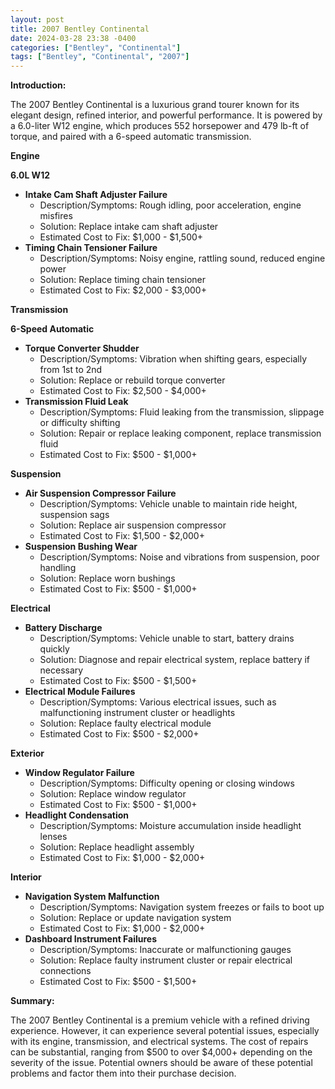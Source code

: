 ```yaml
---
layout: post
title: 2007 Bentley Continental
date: 2024-03-28 23:38 -0400
categories: ["Bentley", "Continental"]
tags: ["Bentley", "Continental", "2007"]
---
```

**Introduction:**

The 2007 Bentley Continental is a luxurious grand tourer known for its elegant design, refined interior, and powerful performance. It is powered by a 6.0-liter W12 engine, which produces 552 horsepower and 479 lb-ft of torque, and paired with a 6-speed automatic transmission.

**Engine**

**6.0L W12**

* **Intake Cam Shaft Adjuster Failure**
    * Description/Symptoms: Rough idling, poor acceleration, engine misfires
    * Solution: Replace intake cam shaft adjuster
    * Estimated Cost to Fix: $1,000 - $1,500+
* **Timing Chain Tensioner Failure**
    * Description/Symptoms: Noisy engine, rattling sound, reduced engine power
    * Solution: Replace timing chain tensioner
    * Estimated Cost to Fix: $2,000 - $3,000+

**Transmission**

**6-Speed Automatic**

* **Torque Converter Shudder**
    * Description/Symptoms: Vibration when shifting gears, especially from 1st to 2nd
    * Solution: Replace or rebuild torque converter
    * Estimated Cost to Fix: $2,500 - $4,000+
* **Transmission Fluid Leak**
    * Description/Symptoms: Fluid leaking from the transmission, slippage or difficulty shifting
    * Solution: Repair or replace leaking component, replace transmission fluid
    * Estimated Cost to Fix: $500 - $1,000+

**Suspension**

* **Air Suspension Compressor Failure**
    * Description/Symptoms: Vehicle unable to maintain ride height, suspension sags
    * Solution: Replace air suspension compressor
    * Estimated Cost to Fix: $1,500 - $2,000+
* **Suspension Bushing Wear**
    * Description/Symptoms: Noise and vibrations from suspension, poor handling
    * Solution: Replace worn bushings
    * Estimated Cost to Fix: $500 - $1,000+

**Electrical**

* **Battery Discharge**
    * Description/Symptoms: Vehicle unable to start, battery drains quickly
    * Solution: Diagnose and repair electrical system, replace battery if necessary
    * Estimated Cost to Fix: $500 - $1,500+
* **Electrical Module Failures**
    * Description/Symptoms: Various electrical issues, such as malfunctioning instrument cluster or headlights
    * Solution: Replace faulty electrical module
    * Estimated Cost to Fix: $500 - $2,000+

**Exterior**

* **Window Regulator Failure**
    * Description/Symptoms: Difficulty opening or closing windows
    * Solution: Replace window regulator
    * Estimated Cost to Fix: $500 - $1,000+
* **Headlight Condensation**
    * Description/Symptoms: Moisture accumulation inside headlight lenses
    * Solution: Replace headlight assembly
    * Estimated Cost to Fix: $1,000 - $2,000+

**Interior**

* **Navigation System Malfunction**
    * Description/Symptoms: Navigation system freezes or fails to boot up
    * Solution: Replace or update navigation system
    * Estimated Cost to Fix: $1,000 - $2,000+
* **Dashboard Instrument Failures**
    * Description/Symptoms: Inaccurate or malfunctioning gauges
    * Solution: Replace faulty instrument cluster or repair electrical connections
    * Estimated Cost to Fix: $500 - $1,500+

**Summary:**

The 2007 Bentley Continental is a premium vehicle with a refined driving experience. However, it can experience several potential issues, especially with its engine, transmission, and electrical systems. The cost of repairs can be substantial, ranging from $500 to over $4,000+ depending on the severity of the issue. Potential owners should be aware of these potential problems and factor them into their purchase decision.
